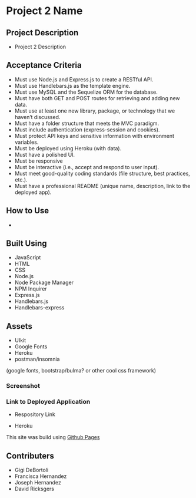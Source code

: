 # Project 2 Name 

## Project Description

* Project 2 Description

## Acceptance Criteria

* Must use Node.js and Express.js to create a RESTful API. 
* Must use Handlebars.js as the template engine. 
* Must use MySQL and the Sequelize ORM for the database.
* Must have both GET and POST routes for retrieving and adding new data.
* Must use at least one new library, package, or technology that we haven’t discussed.
* Must have a folder structure that meets the MVC paradigm.
* Must include authentication (express-session and cookies).
* Must protect API keys and sensitive information with environment variables.
* Must be deployed using Heroku (with data). 
* Must have a polished UI. 
* Must be responsive 
* Must be interactive (i.e., accept and respond to user input).
* Must meet good-quality coding standards (file structure, best practices, etc.).
* Must have a professional README (unique name, description, link to the deployed app).

## How to Use 

* 
 
## Built Using

* JavaScript
* HTML
* CSS 
* Node.js
* Node Package Manager
* NPM Inquirer
* Express.js
* Handlebars.js
* Handlebars-express

## Assets 

* UIkit
* Google Fonts 
* Heroku
* postman/insomnia 

(google fonts, bootstrap/bulma? or other cool css framework)

### Screenshot 


### Link to Deployed Application

* Respository Link 

* Heroku  

This site was build using [Github Pages]()

## Contributers

* Gigi DeBortoli
* Francisca Hernandez
* Joseph Hernandez
* David Ricksgers



